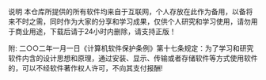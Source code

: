 说明
本仓库所提供的所有软件均来自于互联网，个人存放在此作为备用，以备将来不时之需，同时作为大家的分享和学习成果，仅供个人研究和学习使用，请勿用于商业用途，下载后请于24小时内删除，请支持正版！

附: 二○○二年一月一日《计算机软件保护条例》第十七条规定：为了学习和研究软件内含的设计思想和原理，通过安装、显示、传输或者存储软件等方式使用软件的，可以不经软件著作权人许可，不向其支付报酬!
